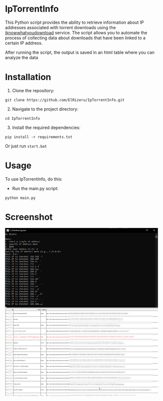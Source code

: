 # IpTorrentInfo
This Python script provides the ability to retrieve information about IP addresses associated with torrent downloads using the [iknowwhatyoudownload](https://iknowwhatyoudownload.com/en/peer/) service. The script allows you to automate the process of collecting data about downloads that have been linked to a certain IP address.

After running the script, the output is saved in an html table where you can analyze the data
# Installation
1. Clone the repository:
```
git clone https://github.com/ElRizeru/IpTorrentInfo.git
```
2. Navigate to the project directory:
```
cd IpTorrentInfo
```
3. Install the required dependencies:
```
pip install -r requirements.txt
```
Or just run `start.bat`
# Usage
To use IpTorrentInfo, do this:
* Run the main.py script:
```
python main.py
```
# Screenshot
![Screenshot](Screenshots/interface.png)
![Screenshot](Screenshots/table.png)
